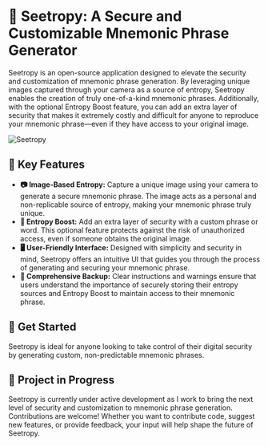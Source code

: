 # 🌱 Seetropy: A Secure and Customizable Mnemonic Phrase Generator

Seetropy is an open-source application designed to elevate the security and customization of mnemonic phrase generation. By leveraging unique images captured through your camera as a source of entropy, Seetropy enables the creation of truly one-of-a-kind mnemonic phrases. Additionally, with the optional Entropy Boost feature, you can add an extra layer of security that makes it extremely costly and difficult for anyone to reproduce your mnemonic phrase—even if they have access to your original image.

![Seetropy](https://github.com/user-attachments/assets/bd213f5e-1d3d-480c-bbce-38be158b28f8)


## 🔑 Key Features

- **📷 Image-Based Entropy:** Capture a unique image using your camera to generate a secure mnemonic phrase. The image acts as a personal and non-replicable source of entropy, making your mnemonic phrase truly unique.
- **🔐 Entropy Boost:** Add an extra layer of security with a custom phrase or word. This optional feature protects against the risk of unauthorized access, even if someone obtains the original image.
- **🖥️ User-Friendly Interface:** Designed with simplicity and security in mind, Seetropy offers an intuitive UI that guides you through the process of generating and securing your mnemonic phrase.
- **💾 Comprehensive Backup:** Clear instructions and warnings ensure that users understand the importance of securely storing their entropy sources and Entropy Boost to maintain access to their mnemonic phrase.

## 🚀 Get Started

Seetropy is ideal for anyone looking to take control of their digital security by generating custom, non-predictable mnemonic phrases.

## 🚧 Project in Progress

Seetropy is currently under active development as I work to bring the next level of security and customization to mnemonic phrase generation. Contributions are welcome! Whether you want to contribute code, suggest new features, or provide feedback, your input will help shape the future of Seetropy.


